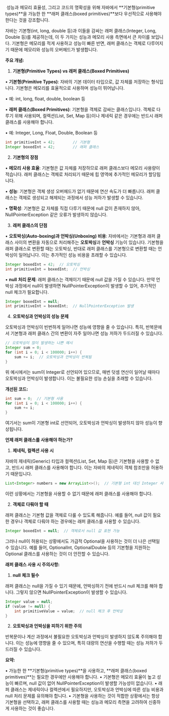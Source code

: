  성능과 메모리 효율성, 그리고 코드의 명확성을 위해 자바에서 **기본형(primitive types)**을 가능한 한 **래퍼 클래스(boxed primitives)**보다 우선적으로 사용해야 한다는 것을 강조합니다.

자바는 기본형(int, long, double 등)과 이들을 감싸는 래퍼 클래스(Integer, Long, Double 등)를 제공하는데, 이 두 가지는 성능과 메모리 사용 측면에서 큰 차이를 보입니다. 기본형은 메모리를 적게 사용하고 성능이 빠른 반면, 래퍼 클래스는 객체로 다루어지기 때문에 메모리와 성능의 오버헤드가 발생합니다.

**주요 개념:**

  

1. **기본형(Primitive Types) vs 래퍼 클래스(Boxed Primitives)**

• **기본형(Primitive Types)**: 자바의 기본 데이터 타입으로, 값 자체를 저장하는 형식입니다. 기본형은 메모리를 효율적으로 사용하며 성능이 뛰어납니다.

• 예: int, long, float, double, boolean 등

• **래퍼 클래스(Boxed Primitives)**: 기본형을 객체로 감싸는 클래스입니다. 객체로 다루기 위해 사용되며, 컬렉션(List, Set, Map 등)이나 제네릭 같은 경우에는 반드시 래퍼 클래스를 사용해야 합니다.

• 예: Integer, Long, Float, Double, Boolean 등

```java
int primitiveInt = 42;        // 기본형
Integer boxedInt = 42;        // 래퍼 클래스
```

2. **기본형의 장점**

• **메모리 사용 효율**: 기본형은 값 자체를 저장하므로 래퍼 클래스보다 메모리 사용량이 적습니다. 래퍼 클래스는 객체로 처리되기 때문에 힙 영역에 추가적인 메모리가 할당됩니다.

• **성능**: 기본형은 객체 생성 오버헤드가 없기 때문에 연산 속도가 더 빠릅니다. 래퍼 클래스는 객체로 생성되고 해제되는 과정에서 성능 저하가 발생할 수 있습니다.

• **명확성**: 기본형은 값 자체를 직접 다루기 때문에 null 값이 존재하지 않아, NullPointerException 같은 오류가 발생하지 않습니다.

3. **래퍼 클래스의 단점**

• **오토박싱(Auto-boxing)과 언박싱(Unboxing) 비용**: 자바에서는 기본형과 래퍼 클래스 사이의 변환을 자동으로 처리해주는 **오토박싱**과 **언박싱** 기능이 있습니다. 기본형을 래퍼 클래스로 변환할 때는 오토박싱, 반대로 래퍼 클래스를 기본형으로 변환할 때는 언박싱이 일어납니다. 이는 추가적인 성능 비용을 초래할 수 있습니다.

```java
Integer boxedInt = 42;  // 오토박싱
int primitiveInt = boxedInt;  // 언박싱
```

• **null** **처리 문제**: 래퍼 클래스는 객체이기 때문에 null 값을 가질 수 있습니다. 만약 언박싱 과정에서 null이 발생하면 NullPointerException이 발생할 수 있어, 추가적인 null 체크가 필요합니다.

```java
Integer boxedInt = null;
int primitiveInt = boxedInt;  // NullPointerException 발생
```

4. **오토박싱과 언박싱의 성능 문제**

오토박싱과 언박싱이 빈번하게 일어나면 성능에 영향을 줄 수 있습니다. 특히, 반복문에서 기본형과 래퍼 클래스 간의 변환이 자주 일어나면 성능 저하가 두드러질 수 있습니다.

```java
// 오토박싱이 많이 발생하는 나쁜 예시
Integer sum = 0;
for (int i = 0; i < 100000; i++) {
    sum += i;  // 오토박싱과 언박싱이 반복됨
}
```

위 예시에서는 sum이 Integer로 선언되어 있으므로, 매번 덧셈 연산이 일어날 때마다 오토박싱과 언박싱이 발생합니다. 이는 불필요한 성능 손실을 초래할 수 있습니다.

**개선된 코드:**

```java
int sum = 0;  // 기본형 사용
for (int i = 0; i < 100000; i++) {
    sum += i;
}
```

여기서는 sum이 기본형 int로 선언되어, 오토박싱과 언박싱이 발생하지 않아 성능이 향상됩니다.

**언제 래퍼 클래스를 사용해야 하는가?**

1. **제네릭, 컬렉션 사용 시**

자바의 제네릭(Generic) 타입과 컬렉션(List, Set, Map 등)은 기본형을 사용할 수 없고, 반드시 래퍼 클래스를 사용해야 합니다. 이는 자바의 제네릭이 객체 참조만을 허용하기 때문입니다.

```java
List<Integer> numbers = new ArrayList<>();  // 기본형 int 대신 Integer 사용
```

이런 상황에서는 기본형을 사용할 수 없기 때문에 래퍼 클래스를 사용해야 합니다.

2. **객체로 다뤄야 할 때**

래퍼 클래스는 기본형 값을 객체로 다룰 수 있도록 해줍니다. 예를 들어, null 값이 필요한 경우나 객체로 다뤄야 하는 경우에는 래퍼 클래스를 사용할 수 있습니다.

```java
Integer boxedInt = null;  // 객체로서 null 값 표현 가능
```

그러나 null이 허용되는 상황에서도 가급적 Optional을 사용하는 것이 더 나은 선택일 수 있습니다. 예를 들어, OptionalInt, OptionalDouble 등의 기본형을 지원하는 Optional 클래스를 사용하는 것이 더 안전할 수 있습니다.

**래퍼 클래스 사용 시 주의사항:**

1. **null** **체크 필수**

래퍼 클래스는 null을 가질 수 있기 때문에, 언박싱하기 전에 반드시 null 체크를 해야 합니다. 그렇지 않으면 NullPointerException이 발생할 수 있습니다.

```java
Integer value = null;
if (value != null) {
    int primitiveValue = value;  // null 체크 후 언박싱
}
```

2. **오토박싱과 언박싱을 피하기 위한 주의**

반복문이나 계산 과정에서 불필요한 오토박싱과 언박싱이 발생하지 않도록 주의해야 합니다. 이는 성능에 영향을 줄 수 있으며, 특히 대량의 연산을 수행할 때는 성능 저하가 두드러질 수 있습니다.


**요약:**

• 가능한 한 **기본형(primitive types)**을 사용하고, **래퍼 클래스(boxed primitives)**는 필요한 경우에만 사용해야 합니다.
• 기본형은 메모리 효율이 높고 성능이 빠르며, null 값이 없어 NullPointerException이 발생할 가능성이 없습니다.
• 래퍼 클래스는 제네릭이나 컬렉션에서 필요하지만, 오토박싱과 언박싱에 따른 성능 비용과 null 처리 문제를 유의해야 합니다.
• 기본형을 사용하는 것이 적합한 상황에서는 항상 기본형을 선택하고, 래퍼 클래스를 사용할 때는 성능과 메모리 측면을 고려하여 신중하게 사용하는 것이 좋습니다.

